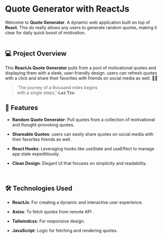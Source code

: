 # Quote Generator with ReactJs

Welcome to **Quote Generator**. A dynamic web application built on top of **React**. This do really allows any users to generate random quotes, making it clear for daily quick boost of motivation.  
<br/>

## 💻 Project Overview

This **ReactJs Quote Generator** pulls from a pool of motivational quotes and displaying them with a sleek, user-friendly design. users can refresh quotes with a click and share their favorites with friends on social media as well. 🥇🥉

> 'The journey of a thousand miles begins <br/>
 with a single steps,'-**Laz Tzu** 


## 🚀 Features

- **Random Quote Generator**: Pull quotes from a collection of motivational and thought-provoking quotes.

- **Shareable Quotes**: users can easily share quotes on social media with their favorites friends  as well.

- **React Hooks**: Leveraging hooks like useState and useEffect to manage app state expeditiously.

- **Clean Design**: Elegant UI that focuses on simplicity and readability.

<br/>

## 🛠 Technologies Used

- **ReactJs**: For creating a dynamic and interactive user experience.

- **Axios**: To fetch quotes from remote API  .

- **Tailwindcss**: For responsive design.

- **JavaScript**: Logic for fetching and rendering quotes.
